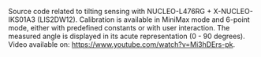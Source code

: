 Source code related to tilting sensing with NUCLEO-L476RG + X-NUCLEO-IKS01A3 (LIS2DW12). Calibration is available in MiniMax mode and 6-point mode, either with predefined constants or with user interaction. The measured angle is displayed in its acute representation (0 - 90 degrees). Video available on: https://www.youtube.com/watch?v=Mi3hDErs-pk.
